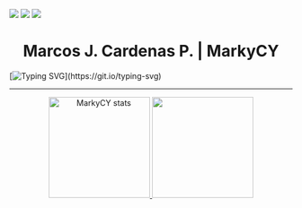 <a href="https://twitter.com/MarkyCY_" target="_blank"><img src="https://img.shields.io/twitter/url?url=https%3A%2F%2Ftwitter.com%2FMarkyCY_&logo=x&label=MarkyCY_"></a>
<a href="www.linkedin.com/in/markycy/" target="_blank"><img src="https://img.shields.io/twitter/url?url=https%3A%2F%2Fwww.linkedin.com%2Fin%2Fmarcos-j-cardenas-p-717b30239%2F&logo=linkedin&label=Marcos%20J.&labelColor=81a1c1"></a>
![](https://komarev.com/ghpvc/?username=markycy&color=yellow)

<div align="center">
<h1>Marcos J. Cardenas P. | MarkyCY</h1>
</div>

[![Typing SVG](https://readme-typing-svg.herokuapp.com/?color=88c0d0&size=35&center=true&vCenter=true&width=1000&lines=Welcome+to+my+GitHub!;I+love+building+scalable+and+efficient+systems;Let's+build+something+amazing+together!)](https://git.io/typing-svg)

<hr>
<p align="center">
<a href="https://github.com/MarkyCY">
  <img height="180em" src="https://github-readme-stats.vercel.app/api?username=markycy&show_icons=true&hide_border=true&theme=nord&locale=en" alt="MarkyCY stats">
  <img height="180em" src="https://github-readme-stats.vercel.app/api/top-langs/?username=markycy&layout=compact&hide_border=true&theme=nord">
</a>
</p>
<!--
**MarkyCY/MarkyCY** is a ✨ _special_ ✨ repository because its `README.md` (this file) appears on your GitHub profile.
